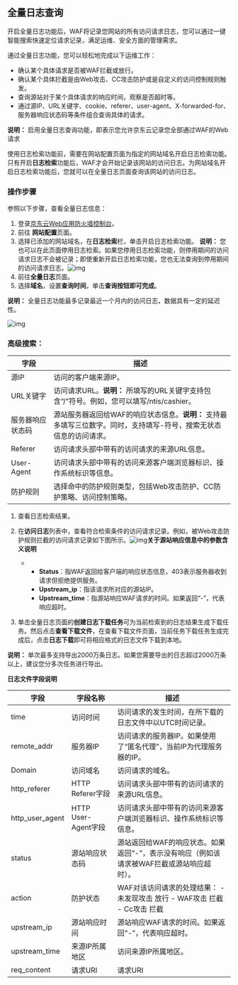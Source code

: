 ## **全量日志查询**

  开启全量日志功能后，WAF将记录您网站的所有访问请求日志，您可以通过一键智能搜索快速定位请求记录，满足运维、安全方面的管理需求。

通过全量日志功能，您可以轻松地完成以下运维工作：

- 确认某个具体请求是否被WAF拦截或放行。
- 确认某个具体拦截是由Web攻击、CC攻击防护或是自定义的访问控制规则触发。
- 查询源站对于某个具体请求的响应时间，观察是否超时等。
- 通过源IP、URL关键字、cookie、referer、user-agent、X-forwarded-for、服务器响应状态码等条件组合查询具体的请求。

**说明：** 启用全量日志查询功能，即表示您允许京东云记录您全部通过WAF的Web请求

使用日志检索功能前，需要在网站配置页面为指定的网站域名开启日志检索功能。只有开启**日志检索**功能后，WAF才会开始记录该网站的访问日志。为网站域名开启日志检索功能后，您就可以在全量日志页面查询该网站的访问日志。

### **操作步骤**

参照以下步骤，查看全量日志信息：

1. 登录[京东云Web应用防火墙控制台](https://cloudwaf-console.jdcloud.com)。
2. 前往 **网站配置**页面。
3. 选择已添加的网站域名，在**日志检索**栏，单击开启日志检索功能。 **说明：** 您也可以在此页面停用日志检索。如果您停用日志检索功能，则停用期间的访问请求日志不会被记录；即使重新开启日志检索功能，您也无法查询到停用期间的访问请求日志。![img](https://github.com/jdcloudcom/cn/blob/edit/waf-img/%E5%85%A8%E9%87%8F%E6%97%A5%E5%BF%97%E6%9F%A5%E8%AF%A2.png)
4. 前往**全量日志**页面。
5. 选择**域名**，设置**查询时间**，单击**查询按钮即可完成**。 

**说明：** 全量日志功能最多记录最近一个月内的访问日志，数据具有一定的延迟性。

![img](https://github.com/jdcloudcom/cn/blob/edit/waf-img/%E5%85%A8%E9%87%8F%E6%97%A5%E5%BF%97%E6%9F%A5%E8%AF%A2-2.png)

### **高级搜索**：

| **字段**         | **描述**                                                     |
| ---------------- | ------------------------------------------------------------ |
| 源IP             | 访问的客户端来源IP。                                         |
| URL关键字        | 访问请求URL。**说明：** 所填写的URL关键字支持包含“/”符号。例如，您可以填写/ntis/cashier。 |
| 服务器响应状态码 | 源站服务器返回给WAF的响应状态信息。**说明：** 支持最多填写三位数字。同时，支持填写-符号，搜索无状态信息的访问请求。 |
| Referer          | 访问请求头部中带有的访问请求的来源URL信息。                  |
| User-Agent       | 访问请求头部中带有的访问来源客户端浏览器标识、操作系统标识等信息。 |
| 防护规则         | 选择命中的防护规则类型，包括Web攻击防护、CC防护策略、访问控制策略。 |

1. 查看日志检索结果。

2. 在**访问日志**列表中，查看符合检索条件的访问请求记录。例如，被Web攻击防护规则拦截的访问请求记录如下图所示。![img](https://github.com/jdcloudcom/cn/blob/edit/waf-img/%E5%85%A8%E9%87%8F%E6%97%A5%E5%BF%97%E6%9F%A5%E8%AF%A2-3.png)**关于源站响应信息中的参数含义说明**
   - - **Status**：指WAF返回给客户端的响应状态信息，403表示服务器收到请求但拒绝提供服务。
     - **Upstream_ip**：指该请求所对应的源站IP。
     - **Upstream_time**：指源站响应WAF请求的时间。如果返回“-”，代表响应超时。

3. 单击全量日志页面的**创建日志下载任务**可为当前检索到的日志结果生成下载任务。然后点击**查看下载文件**，在查看下载文件页面，当前任务下载任务生成完成后，点击**日志下载**即可将相应格式的日志文件下载到本地。

**说明：** 单次最多支持导出2000万条日志。如果您需要导出的日志超过2000万条以上，建议您分多次任务进行导出。

**日志文件字段说明**

| **字段**        | **字段名称**        | **描述**                                                     |
| --------------- | ------------------- | ------------------------------------------------------------ |
| time            | 访问时间            | 访问请求的发生时间，在所下载的日志文件中以UTC时间记录。      |
| remote_addr     | 服务器IP            | 访问请求的服务器IP。如果使用了“匿名代理”，当前IP为代理服务器的IP。 |
| Domain          | 访问域名            | 访问请求的域名。                                             |
| http_referer    | HTTP Referer字段    | 访问请求头部中带有的访问请求的来源URL信息。                  |
| http_user_agent | HTTP User-Agent字段 | 访问请求头部中带有的访问来源客户端浏览器标识、操作系统标识等信息。 |
| status          | 源站响应状态码      | 源站返回给WAF的响应状态。如果返回“-”，表示没有响应（例如该请求被WAF拦截或源站响应超时）。 |
| action          | 防护状态            | WAF对该访问请求的处理结果：     - 未发现攻击 放行    - WAF攻击 拦截    - Cc攻击 拦截 |
| upstream_ip     | 源站响应时间        | 源站响应WAF请求的时间。如果返回“-”，代表响应超时。           |
| upstream_time   | 来源IP所属地区      | 访问来源IP所属地区。                                         |
| req_content     | 请求URI             | 请求URI                                                      |


 
